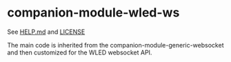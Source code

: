 # companion-module-wled-ws

See [HELP.md](./companion/HELP.md) and [LICENSE](./LICENSE)

The main code is inherited from the companion-module-generic-websocket and then customized for the WLED websocket API.
